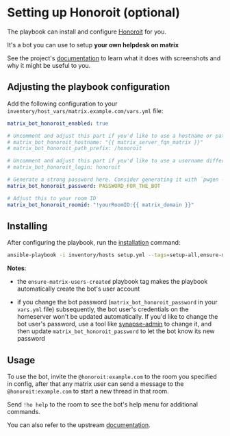 # Setting up Honoroit (optional)

The playbook can install and configure [Honoroit](https://github.com/etkecc/honoroit) for you.

It's a bot you can use to setup **your own helpdesk on matrix**

See the project's [documentation](https://github.com/etkecc/honoroit#how-it-looks-like) to learn what it does with screenshots and why it might be useful to you.


## Adjusting the playbook configuration

Add the following configuration to your `inventory/host_vars/matrix.example.com/vars.yml` file:

```yaml
matrix_bot_honoroit_enabled: true

# Uncomment and adjust this part if you'd like to use a hostname or path different than the default
# matrix_bot_honoroit_hostname: "{{ matrix_server_fqn_matrix }}"
# matrix_bot_honoroit_path_prefix: /honoroit

# Uncomment and adjust this part if you'd like to use a username different than the default
# matrix_bot_honoroit_login: honoroit

# Generate a strong password here. Consider generating it with `pwgen -s 64 1`
matrix_bot_honoroit_password: PASSWORD_FOR_THE_BOT

# Adjust this to your room ID
matrix_bot_honoroit_roomid: "!yourRoomID:{{ matrix_domain }}"
```


## Installing

After configuring the playbook, run the [installation](installing.md) command:

```sh
ansible-playbook -i inventory/hosts setup.yml --tags=setup-all,ensure-matrix-users-created,start
```

**Notes**:

- the `ensure-matrix-users-created` playbook tag makes the playbook automatically create the bot's user account

- if you change the bot password (`matrix_bot_honoroit_password` in your `vars.yml` file) subsequently, the bot user's credentials on the homeserver won't be updated automatically. If you'd like to change the bot user's password, use a tool like [synapse-admin](configuring-playbook-synapse-admin.md) to change it, and then update `matrix_bot_honoroit_password` to let the bot know its new password


## Usage

To use the bot, invite the `@honoroit:example.com` to the room you specified in config, after that any matrix user can send a message to the `@honoroit:example.com` to start a new thread in that room.

Send `!ho help` to the room to see the bot's help menu for additional commands.

You can also refer to the upstream [documentation](https://github.com/etkecc/honoroit#features).
